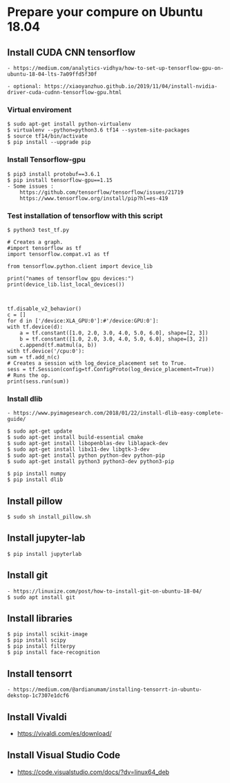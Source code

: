 # Prepare your compure on Ubuntu 18.04

## Install CUDA CNN tensorflow

    - https://medium.com/analytics-vidhya/how-to-set-up-tensorflow-gpu-on-ubuntu-18-04-lts-7a09ffd5f30f

    - optional: https://xiaoyanzhuo.github.io/2019/11/04/install-nvidia-driver-cuda-cudnn-tensorflow-gpu.html

### Virtual enviroment

    $ sudo apt-get install python-virtualenv
    $ virtualenv --python=python3.6 tf14 --system-site-packages
    $ source tf14/bin/activate 
    $ pip install --upgrade pip

### Install Tensorflow-gpu

    $ pip3 install protobuf==3.6.1
    $ pip install tensorflow-gpu==1.15
    - Some issues :  
        https://github.com/tensorflow/tensorflow/issues/21719
        https://www.tensorflow.org/install/pip?hl=es-419
### Test installation of tensorflow with this script

    $ python3 test_tf.py

    # Creates a graph.
    #import tensorflow as tf
    import tensorflow.compat.v1 as tf

    from tensorflow.python.client import device_lib

    print("names of tensorflow gpu devices:")
    print(device_lib.list_local_devices())



    tf.disable_v2_behavior()
    c = []
    for d in ['/device:XLA_GPU:0']:#'/device:GPU:0']:
    with tf.device(d):
        a = tf.constant([1.0, 2.0, 3.0, 4.0, 5.0, 6.0], shape=[2, 3])
        b = tf.constant([1.0, 2.0, 3.0, 4.0, 5.0, 6.0], shape=[3, 2])
        c.append(tf.matmul(a, b))
    with tf.device('/cpu:0'):
    sum = tf.add_n(c)
    # Creates a session with log_device_placement set to True.
    sess = tf.Session(config=tf.ConfigProto(log_device_placement=True))
    # Runs the op.
    print(sess.run(sum))

### Install dlib

    - https://www.pyimagesearch.com/2018/01/22/install-dlib-easy-complete-guide/

    $ sudo apt-get update
    $ sudo apt-get install build-essential cmake
    $ sudo apt-get install libopenblas-dev liblapack-dev 
    $ sudo apt-get install libx11-dev libgtk-3-dev
    $ sudo apt-get install python python-dev python-pip
    $ sudo apt-get install python3 python3-dev python3-pip

    $ pip install numpy
    $ pip install dlib

## Install pillow

    $ sudo sh install_pillow.sh

## Install jupyter-lab

    $ pip install jupyterlab
    
## Install git

    - https://linuxize.com/post/how-to-install-git-on-ubuntu-18-04/
    $ sudo apt install git

## Install libraries

    $ pip install scikit-image
    $ pip install scipy
    $ pip install filterpy
    $ pip install face-recognition

## Install tensorrt
    
    - https://medium.com/@ardianumam/installing-tensorrt-in-ubuntu-dekstop-1c7307e1dcf6


## Install Vivaldi

- https://vivaldi.com/es/download/

## Install Visual Studio Code

- https://code.visualstudio.com/docs/?dv=linux64_deb
